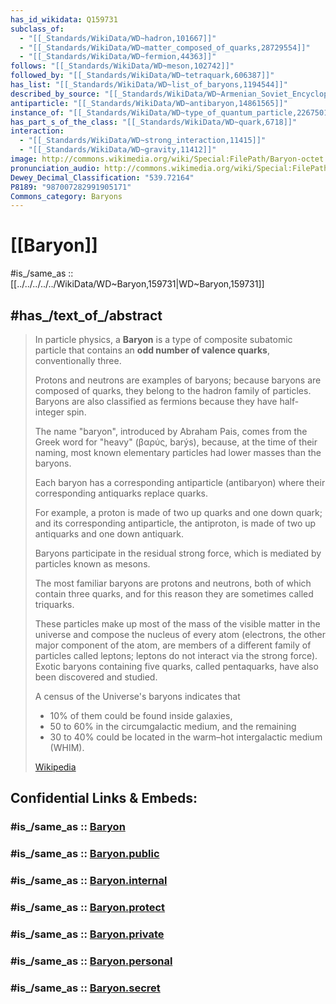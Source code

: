```yaml
---
has_id_wikidata: Q159731
subclass_of:
  - "[[_Standards/WikiData/WD~hadron,101667]]"
  - "[[_Standards/WikiData/WD~matter_composed_of_quarks,28729554]]"
  - "[[_Standards/WikiData/WD~fermion,44363]]"
follows: "[[_Standards/WikiData/WD~meson,102742]]"
followed_by: "[[_Standards/WikiData/WD~tetraquark,606387]]"
has_list: "[[_Standards/WikiData/WD~list_of_baryons,1194544]]"
described_by_source: "[[_Standards/WikiData/WD~Armenian_Soviet_Encyclopedia,2657718]]"
antiparticle: "[[_Standards/WikiData/WD~antibaryon,14861565]]"
instance_of: "[[_Standards/WikiData/WD~type_of_quantum_particle,22675015]]"
has_part_s_of_the_class: "[[_Standards/WikiData/WD~quark,6718]]"
interaction:
  - "[[_Standards/WikiData/WD~strong_interaction,11415]]"
  - "[[_Standards/WikiData/WD~gravity,11412]]"
image: http://commons.wikimedia.org/wiki/Special:FilePath/Baryon-octet.svg
pronunciation_audio: http://commons.wikimedia.org/wiki/Special:FilePath/LL-Q9610%20%28ben%29-Tahmid-%E0%A6%AC%E0%A7%8D%E0%A6%AF%E0%A6%BE%E0%A6%B0%E0%A6%BF%E0%A6%AF%E0%A6%BC%E0%A6%A8.wav
Dewey_Decimal_Classification: "539.72164"
P8189: "987007282991905171"
Commons_category: Baryons
---
```


# [[Baryon]] 

#is_/same_as :: [[../../../../../WikiData/WD~Baryon,159731|WD~Baryon,159731]] 

## #has_/text_of_/abstract 

> In particle physics, a **Baryon** is a type of composite subatomic particle 
> that contains an **odd number of valence quarks**, conventionally three. 
> 
> Protons and neutrons are examples of baryons; because baryons are composed of quarks, 
> they belong to the hadron family of particles. 
> Baryons are also classified as fermions because they have half-integer spin.
>
> The name "baryon", introduced by Abraham Pais, 
> comes from the Greek word for "heavy" (βαρύς, barýs), because, at the time of their naming, 
> most known elementary particles had lower masses than the baryons. 
> 
> Each baryon has a corresponding antiparticle (antibaryon) 
> where their corresponding antiquarks replace quarks. 
> 
> For example, a proton is made of two up quarks and one down quark; 
> and its corresponding antiparticle, the antiproton, 
> is made of two up antiquarks and one down antiquark.
>
> Baryons participate in the residual strong force, 
> which is mediated by particles known as mesons. 
> 
> The most familiar baryons are protons and neutrons, both of which contain three quarks, 
> and for this reason they are sometimes called triquarks. 
> 
> These particles make up most of the mass of the visible matter in the universe 
> and compose the nucleus of every atom 
> (electrons, the other major component of the atom, 
> are members of a different family of particles called leptons; 
> leptons do not interact via the strong force). 
> Exotic baryons containing five quarks, called pentaquarks, 
> have also been discovered and studied.
>
> A census of the Universe's baryons indicates that 
> - 10% of them could be found inside galaxies, 
> - 50 to 60% in the circumgalactic medium, and the remaining 
> - 30 to 40% could be located in the warm–hot intergalactic medium (WHIM).
>
> [Wikipedia](https://en.wikipedia.org/wiki/Baryon) 


## Confidential Links & Embeds: 

### #is_/same_as :: [Baryon](/_Standards/Science/Physics/Quantum_Mechanics/Standard_Model/Hadron/Baryon.md) 

### #is_/same_as :: [Baryon.public](/_public/Science/Physics/Quantum_Mechanics/Standard_Model/Hadron/Baryon.public.md) 

### #is_/same_as :: [Baryon.internal](/_internal/Science/Physics/Quantum_Mechanics/Standard_Model/Hadron/Baryon.internal.md) 

### #is_/same_as :: [Baryon.protect](/_protect/Science/Physics/Quantum_Mechanics/Standard_Model/Hadron/Baryon.protect.md) 

### #is_/same_as :: [Baryon.private](/_private/Science/Physics/Quantum_Mechanics/Standard_Model/Hadron/Baryon.private.md) 

### #is_/same_as :: [Baryon.personal](/_personal/Science/Physics/Quantum_Mechanics/Standard_Model/Hadron/Baryon.personal.md) 

### #is_/same_as :: [Baryon.secret](/_secret/Science/Physics/Quantum_Mechanics/Standard_Model/Hadron/Baryon.secret.md)

